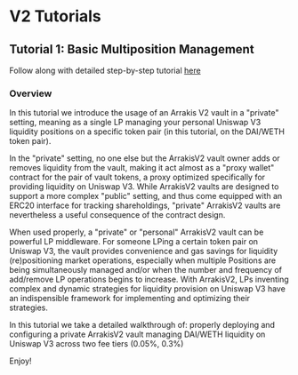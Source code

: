 # V2 Tutorials

## Tutorial 1: Basic Multiposition Management

Follow along with detailed step-by-step tutorial [here](docs.arrakis.fi/tutorials)

### Overview

In this tutorial we introduce the usage of an Arrakis V2 vault in a "private" setting, meaning as a single LP managing your personal Uniswap V3 liquidity positions on a specific token pair (in this tutorial, on the DAI/WETH token pair).

In the "private" setting, no one else but the ArrakisV2 vault owner adds or removes liquidity from the vault, making it act almost as a "proxy wallet" contract for the pair of vault tokens, a proxy optimized specifically for providing liquidity on Uniswap V3. While ArrakisV2 vaults are designed to support a more complex "public" setting, and thus come equipped with an ERC20 interface for tracking shareholdings, "private" ArrakisV2 vaults are nevertheless a useful consequence of the contract design.

When used properly, a "private" or "personal" ArrakisV2 vault can be powerful LP middleware. For someone LPing a certain token pair on Uniswap V3, the vault provides convenience and gas savings for liquidity (re)positioning market operations, especially when multiple Positions are being simultaneously managed and/or when the number and frequency of add/remove LP operations begins to increase. With ArrakisV2, LPs inventing complex and dynamic strategies for liquidity provision on Uniswap V3 have an indispensible framework for implementing and optimizing their strategies.

In this tutorial we take a detailed walkthrough of:
properly deploying and configuring a private ArrakisV2 vault
managing DAI/WETH liquidity on Uniswap V3 across two fee tiers (0.05%, 0.3%)

Enjoy!
